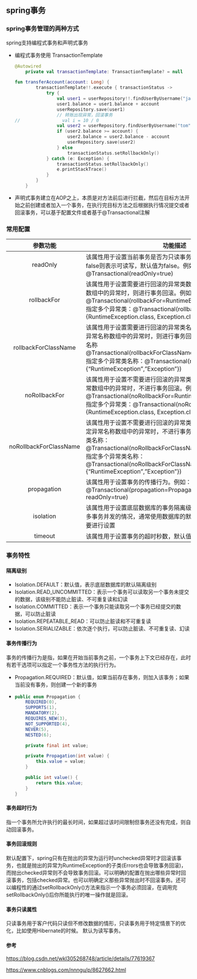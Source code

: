 ## spring事务

### spring事务管理的两种方式

spring支持编程式事务和声明式事务

+ 编程式事务使用 TransactionTemplate

  ```kotlin
  @Autowired
      private val transactionTemplate: TransactionTemplate? = null
  
  fun transferAccount(account: Long) {
          transactionTemplate!!.execute { transactionStatus ->
              try {
                  val user1 = userRepository!!.findUserByUsername("jack")
                  user1.balance = user1.balance + account
                  userRepository.save(user1)
                  // 转账出现异常，回滚事务
  //                val i = 10 / 0
                  val user2 = userRepository.findUserByUsername("tom")
                  if (user2.balance >= account) {
                      user2.balance = user2.balance - account
                      userRepository.save(user2)
                  } else
                      transactionStatus.setRollbackOnly()
              } catch (e: Exception) {
                  transactionStatus.setRollbackOnly()
                  e.printStackTrace()
              }
          }
      }
  ```

+ 声明式事务建立在AOP之上，本质是对方法前后进行拦截，然后在目标方法开始之前创建或者加入一个事务，在执行完目标方法之后根据执行情况提交或者回滚事务，可以基于配置文件或者基于@Transactional注解

### 常用配置

|        参数功能        | 功能描述                                                     |
| :--------------------: | ------------------------------------------------------------ |
|        readOnly        | 该属性用于设置当前事务是否为只读事务，设置为true表示只读，false则表示可读写，默认值为false。例如：@Transactional(readOnly=true) |
|      rollbackFor       | 该属性用于设置需要进行回滚的异常类数组，当方法中抛出指定异常数组中的异常时，则进行事务回滚。例如：指定单一异常类：@Transactional(rollbackFor=RuntimeException.class)<br />指定多个异常类：@Transactional(rollbackFor={RuntimeException.class, Exception.class}) |
|  rollbackForClassName  | 该属性用于设置需要进行回滚的异常类名称数组，当方法中抛出指定异常名称数组中的异常时，则进行事务回滚。例如：指定单一异常类名称@Transactional(rollbackForClassName=”RuntimeException”)<br />指定多个异常类名称：@Transactional(rollbackForClassName={“RuntimeException”,”Exception”}) |
|     noRollbackFor      | 该属性用于设置不需要进行回滚的异常类数组，当方法中抛出指定异常数组中的异常时，不进行事务回滚。例如：指定单一异常类：@Transactional(noRollbackFor=RuntimeException.class)<br />指定多个异常类：@Transactional(noRollbackFor={RuntimeException.class, Exception.class}) |
| noRollbackForClassName | 该属性用于设置不需要进行回滚的异常类名称数组，当方法中抛出指定异常名称数组中的异常时，不进行事务回滚。例如：指定单一异常类名称：@Transactional(noRollbackForClassName=”RuntimeException”)<br />指定多个异常类名称：@Transactional(noRollbackForClassName={“RuntimeException”,”Exception”}) |
|      propagation       | 该属性用于设置事务的传播行为。例如：@Transactional(propagation=Propagation.NOT_SUPPORTED,<br />readOnly=true) |
|       isolation        | 该属性用于设置底层数据库的事务隔离级别，事务隔离级别用于处理多事务并发的情况，通常使用数据库的默认隔离级别即可，基本不需要进行设置 |
|        timeout         | 该属性用于设置事务的超时秒数，默认值为-1表示永不超时         |

### 事务特性

#### 隔离级别

+ Isolation.DEFAULT：默认值，表示底层数据库的默认隔离级别
+ Isolation.READ_UNCOMMITTED：表示一个事务可以读取另一个事务未提交的数据，该级别不能防止脏读、不可重复读和幻读
+ Isolation.COMMITTED：表示一个事务只能读取另一个事务已经提交的数据，可以防止脏读
+ Isolation.REPEATABLE_READ：可以防止脏读和不可重复读
+ Isolation.SERIALIZABLE：依次逐个执行，可以防止脏读、不可重复读、幻读

#### 事务传播行为

事务的传播行为是指，如果在开始当前事务之前，一个事务上下文已经存在，此时有若干选项可以指定一个事务性方法的执行行为。

+ Propagation.REQUIRED：默认值，如果当前存在事务，则加入该事务；如果当前没有事务，则创建一个新的事务

+ ```java
  public enum Propagation {
      REQUIRED(0),
      SUPPORTS(1),
      MANDATORY(2),
      REQUIRES_NEW(3),
      NOT_SUPPORTED(4),
      NEVER(5),
      NESTED(6);
  
      private final int value;
  
      private Propagation(int value) {
          this.value = value;
      }
  
      public int value() {
          return this.value;
      }
  }
  ```

#### 事务超时行为

指一个事务所允许执行的最长时间，如果超过该时间限制但事务还没有完成，则自动回滚事务。

#### 事务回滚规则

默认配置下，spring只有在抛出的异常为运行时unchecked异常时才回滚该事务，也就是抛出的异常为RuntimeException的子类(Errors也会导致事务回滚)，而抛出checked异常则不会导致事务回滚。可以明确的配置在抛出哪些异常时回滚事务，包括checked异常。也可以明确定义那些异常抛出时不回滚事务。还可以编程性的通过setRollbackOnly()方法来指示一个事务必须回滚，在调用完setRollbackOnly()后你所能执行的唯一操作就是回滚。

#### 事务只读属性
只读事务用于客户代码只读但不修改数据的情形，只读事务用于特定情景下的优化，比如使用Hibernate的时候。 
默认为读写事务。





#### 参考

https://blog.csdn.net/wkl305268748/article/details/77619367

https://www.cnblogs.com/nnngu/p/8627662.html